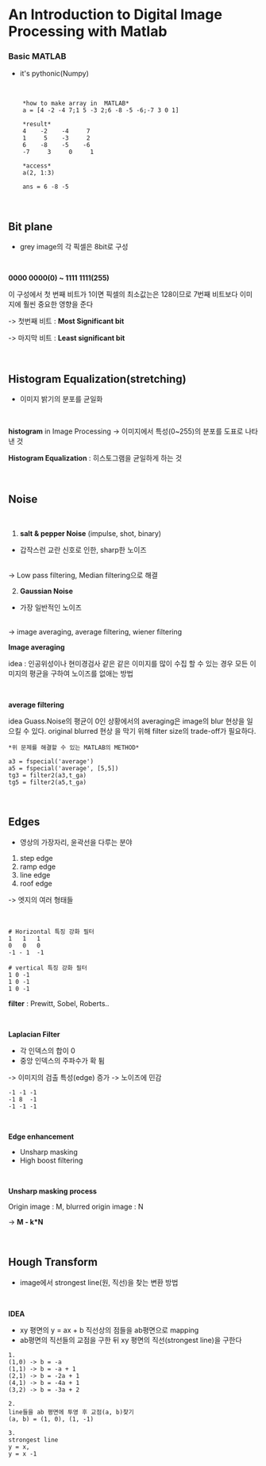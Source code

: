 # An Introduction to Digital Image Processing with Matlab

### Basic MATLAB

- it's pythonic(Numpy)

<br>

```
    *how to make array in  MATLAB*
    a = [4 -2 -4 7;1 5 -3 2;6 -8 -5 -6;-7 3 0 1]

    *result*
    4    -2    -4     7
    1     5    -3     2
    6    -8    -5    -6
    -7     3     0     1

    *access*
    a(2, 1:3)

    ans = 6 -8 -5

```
<br>

## Bit plane

- grey image의 각 픽셀은 8bit로 구성

<br>

**0000 0000(0) ~ 1111 1111(255)**

이 구성에서 첫 번째 비트가 1이면 픽셀의 최소값는은 128이므로 7번째 비트보다 이미지에 훨씬 중요한 영향을 준다

-> 첫번째 비트 : **Most Significant bit**

-> 마지막 비트 : **Least significant bit**

<br>

## Histogram Equalization(stretching)

- 이미지 밝기의 분포를 균일화

<br>

**histogram** in Image Processing
-> 이미지에서 특성(0~255)의 분포를 도표로 나타낸 것

**Histogram Equalization** : 히스토그램을 균일하게 하는 것

<br>

## Noise

<br>


1. **salt & pepper Noise** (impulse, shot, binary)
- 갑작스런 교란 신호로 인한, sharp한 노이즈
<br>
-> Low pass filtering, Median filtering으로 해결

<br>

2. **Gaussian Noise**
- 가장 일반적인 노이즈
<br>
-> image averaging, average filtering, wiener filtering

<br>

**Image averaging**

idea : 인공위성이나 현미경검사 같은 같은 이미지를 많이 수집 할 수 있는 경우 모든 이미지의 평균을 구하여 노이즈를 없애는 방법

<br>

**average filtering**

idea
Guass.Noise의 평균이 0인 상황에서의 averaging은 image의 blur 현상을 일으킬 수 있다. original blurred 현상 을 막기 위해 filter size의 trade-off가 필요하다.

```
*위 문제를 해결할 수 있는 MATLAB의 METHOD*

a3 = fspecial('average')
a5 = fspecial('average', [5,5])
tg3 = filter2(a3,t_ga)
tg5 = filter2(a5,t_ga)
```

<br>

## Edges

- 영상의 가장자리, 윤곽선을 다루는 분야

1. step edge
2. ramp edge
3. line edge
4. roof edge

-> 엣지의 여러 형태들

<br>

```
# Horizontal 특징 강화 필터
1   1   1
0   0   0
-1 - 1  -1

# vertical 특징 강화 필터
1 0 -1
1 0 -1
1 0 -1
```
**filter** : Prewitt, Sobel, Roberts..

<br>

**Laplacian Filter**

- 각 인덱스의 합이 0
- 중앙 인덱스의 주파수가 확 튐

-> 이미지의 검출 특성(edge) 증가
-> 노이즈에 민감

```
-1 -1 -1
-1 8  -1
-1 -1 -1
```

<br>

**Edge enhancement**

- Unsharp masking
- High boost filtering
 
<br>

**Unsharp masking process**

Origin image : M, blurred origin image : N

-> **M - k*N**

<br>

## Hough Transform

- image에서 strongest line(원, 직선)을 찾는 변환 방법

<br>

**IDEA**

- xy 평면의 y = ax + b 직선상의 점들을 ab평면으로 mapping
- ab평면의 직선들의 교점을 구한 뒤 xy 평면의 직선(strongest line)을 구한다

```
1.
(1,0) -> b = -a
(1,1) -> b = -a + 1
(2,1) -> b = -2a + 1
(4,1) -> b = -4a + 1
(3,2) -> b = -3a + 2

2. 
line들을 ab 평면에 투영 후 교점(a, b)찾기
(a, b) = (1, 0), (1, -1)

3. 
strongest line
y = x,
y = x -1
```






